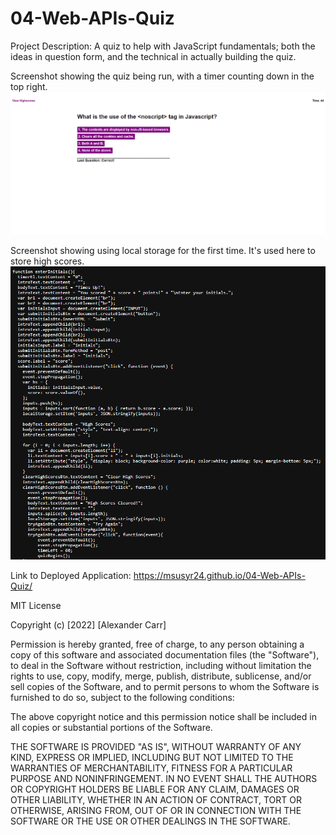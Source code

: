 # 04-Web-APIs-Quiz

Project Description: A quiz to help with JavaScript fundamentals; both the ideas in question form, and the technical in actually building the quiz.

Screenshot showing the quiz being run, with a timer counting down in the top right.
<img src="https://github.com/msusyr24/04-Web-APIs-Quiz/blob/8df5c316c6bc528efa1e3c2092ab97c34a418085/Image1.png">

Screenshot showing using local storage for the first time. It's used here to store high scores.
<img src="https://github.com/msusyr24/04-Web-APIs-Quiz/blob/8df5c316c6bc528efa1e3c2092ab97c34a418085/Image2.png">

Link to Deployed Application:
https://msusyr24.github.io/04-Web-APIs-Quiz/


MIT License

Copyright (c) [2022] [Alexander Carr]

Permission is hereby granted, free of charge, to any person obtaining a copy
of this software and associated documentation files (the "Software"), to deal
in the Software without restriction, including without limitation the rights
to use, copy, modify, merge, publish, distribute, sublicense, and/or sell
copies of the Software, and to permit persons to whom the Software is
furnished to do so, subject to the following conditions:

The above copyright notice and this permission notice shall be included in all
copies or substantial portions of the Software.

THE SOFTWARE IS PROVIDED "AS IS", WITHOUT WARRANTY OF ANY KIND, EXPRESS OR
IMPLIED, INCLUDING BUT NOT LIMITED TO THE WARRANTIES OF MERCHANTABILITY,
FITNESS FOR A PARTICULAR PURPOSE AND NONINFRINGEMENT. IN NO EVENT SHALL THE
AUTHORS OR COPYRIGHT HOLDERS BE LIABLE FOR ANY CLAIM, DAMAGES OR OTHER
LIABILITY, WHETHER IN AN ACTION OF CONTRACT, TORT OR OTHERWISE, ARISING FROM,
OUT OF OR IN CONNECTION WITH THE SOFTWARE OR THE USE OR OTHER DEALINGS IN THE
SOFTWARE.